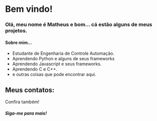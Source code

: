 # Bem vindo!
### Olá, meu nome é Matheus e bom... cá estão alguns de meus projetos.
#### Sobre mim... 
* Estudante de Engenharia de Controle Automação.
* Aprendendo Python e alguns de seus frameworks
* Aprendendo Javascript e seus frameworks.
* Aprendendo C e C++.
* e outras coisas que pode encontrar aqui.
  
<Main class="conteudo principal">
  <section>
    <h2>Meus contatos: </h2>
    <a href"">
    <a href"">
    <a href"">
  </section>
  <section>
    <p>Confira também!</p>
  </section>
</Main>
        
##### Siga-me para mais!
